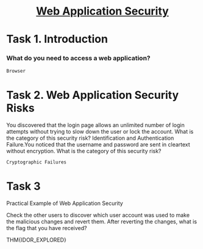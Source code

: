 # <div align="center">[Web Application Security](https://tryhackme.com/r/room/introwebapplicationsecurity)</div>


<div align="center"></div>

# Task 1. Introduction

### What do you need to access a web application?
```
Browser
```

# Task 2. Web Application Security Risks

You discovered that the login page allows an unlimited number of login attempts without trying to slow down the user or lock the account. What is the category of this security risk?
Identification and Authentication Failure.You noticed that the username and password are sent in cleartext without encryption. What is the category of this security risk?
```
Cryptographic Failures
```
# Task 3
Practical Example of Web Application Security


Check the other users to discover which user account was used to make the malicious changes and revert them. After reverting the changes, what is the flag that you have received?

THM{IDOR_EXPLORED}
